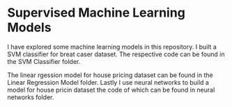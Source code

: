 # Supervised Machine Learning Models

I have explored some machine learning models in this repository. I built a SVM classifier for breat caser dataset. The respective code can be found in the SVM Classifier folder.

The linear rgession model for house pricing dataset can be found in the Linear Regression Model folder. Lastly I use neural networks to build a model for house pricin dataset the code of which can be found in neural networks folder.
